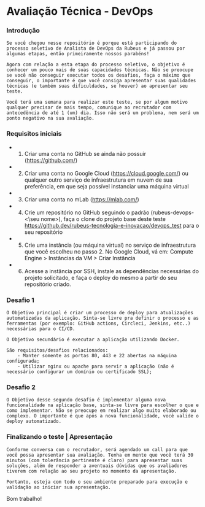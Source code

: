 # Avaliação Técnica - DevOps

### Introdução

    Se você chegou nesse repositório é porque está participando do processo seletivo de Analista de DevOps da Rubeus e já passou por algumas etapas, então primeiramente nossos parabéns!
    
    Agora com relação a esta etapa do processo seletivo, o objetivo é conhecer um pouco mais de suas capacidades técnicas. Não se preocupe se você não conseguir executar todos os desafios, faça o máximo que conseguir, o importante é que você consiga apresentar suas qualidades técnicas (e também suas dificuldades, se houver) ao apresentar seu teste.

    Você terá uma semana para realizar este teste, se por algum motivo qualquer precisar de mais tempo, comunique ao recrutador com antecedência de até 1 (um) dia. Isso não será um problema, nem será um ponto negativo na sua avaliação.


### Requisitos iniciais

- 1) Criar uma conta no GitHub se ainda não possuir (https://github.com/)

- 2) Criar uma conta no Google Cloud (https://cloud.google.com/) ou qualquer outro serviço de infraestrutura em nuvem de sua preferência, em que seja possível instanciar uma máquina virtual

- 3) Criar uma conta no mLab (https://mlab.com/)

- 4) Crie um repositório no GitHub seguindo o padrão (rubeus-devops-<\seu nome>), faça o clone do projeto base deste teste <https://github.dev/rubeus-tecnologia-e-inovacao/devops_test> para o seu repositório

- 5) Crie uma instância (ou máquina virtual) no serviço de infraestrutura que você escolheu no passo 2. No Google Cloud, vá em: Compute Engine > Instâncias da VM > Criar Instância

- 6) Acesse a instância por SSH, instale as dependências necessárias do projeto solicitado, e faça o deploy do mesmo a partir do seu repositório criado.


### Desafio 1

    O Objetivo principal é criar um processo de deploy para atualizações automatizadas da aplicação. Sinta-se livre pra definir o processo e as ferramentas (por exemplo: GitHub actions, Circleci, Jenkins, etc..) necessárias para o CI/CD.

    O Objetivo secundário é executar a aplicação utilizando Docker.

    São requisitos/desafios relacionados:
        - Manter somente as portas 80, 443 e 22 abertas na máquina configurada;
        - Utilizar nginx ou apache para servir a aplicação (não é necessário configurar um domínio ou certificado SSL);


### Desafio 2

    O Objetivo desse segundo desafio é implementar alguma nova funcionalidade na aplicação base, sinta-se livre para escolher o que e como implementar. Não se preocupe em realizar algo muito elaborado ou complexo. O importante é que após a nova funcionalidade, você valide o deploy automatizado.


### Finalizando o teste | Apresentação

    Conforme conversa com o recrutador, será agendado um call para que você possa apresentar sua avaliação. Tenha em mente que você terá 30 minutos (com tolerância pertinente é claro) para apresentar suas soluções, além de responder a aventuais dúvidas que os avaliadores tiverem com relação ao seu projeto no momento da apresentação.

    Portanto, esteja com todo o seu ambiente preparado para execução e validação ao iniciar sua apresentação.


 
Bom trabalho!